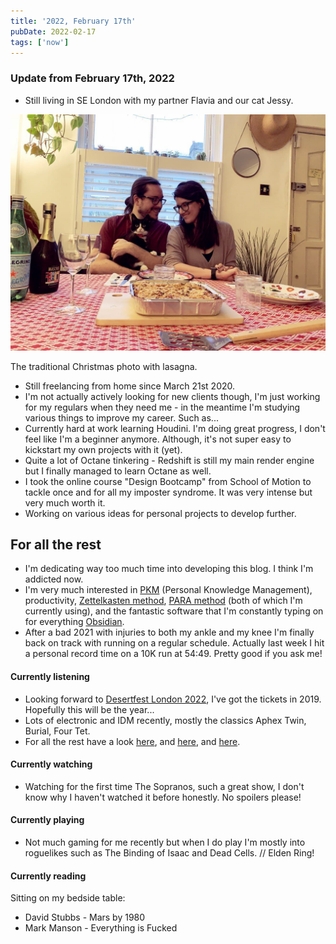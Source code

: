 ```yaml
---
title: '2022, February 17th'
pubDate: 2022-02-17
tags: ['now']
---
```


### Update from February 17th, 2022

- Still living in SE London with my partner Flavia and our cat Jessy.

![a photo of me and Flavia, I hold Jessy, a tuxedo cat in my arms. On the table there's a bottle of prosecco, glasses and a hole pan of lasagna](./_images/2022-02-17-now/christmas_pic.jpg)

<figcaption>The traditional Christmas photo with lasagna.</figcaption>

- Still freelancing from home since March 21st 2020.
- I'm not actually actively looking for new clients though, I'm just working for my regulars when they need me - in the meantime I'm studying various things to improve my career. Such as...
- Currently hard at work learning Houdini. I'm doing great progress, I don't feel like I'm a beginner anymore. Although, it's not super easy to kickstart my own projects with it (yet).
- Quite a lot of Octane tinkering - Redshift is still my main render engine but I finally managed to learn Octane as well.
- I took the online course "Design Bootcamp" from School of Motion to tackle once and for all my imposter syndrome. It was very intense but very much worth it.
- Working on various ideas for personal projects to develop further.

## For all the rest

- I'm dedicating way too much time into developing this blog. I think I'm addicted now.
- I'm very much interested in [PKM](https://en.wikipedia.org/wiki/Personal_knowledge_management) (Personal Knowledge Management), productivity, [Zettelkasten method](https://en.wikipedia.org/wiki/Zettelkasten), [PARA method](https://fortelabs.co/blog/para/) (both of which I'm currently using), and the fantastic software that I'm constantly typing on for everything [Obsidian](https://obsidian.md/).
- After a bad 2021 with injuries to both my ankle and my knee I'm finally back on track with running on a regular schedule. Actually last week I hit a personal record time on a 10K run at 54:49. Pretty good if you ask me!

#### Currently listening

- Looking forward to [Desertfest London 2022](https://www.desertfest.co.uk/), I've got the tickets in 2019. Hopefully this will be the year...
- Lots of electronic and IDM recently, mostly the classics Aphex Twin, Burial, Four Tet.
- For all the rest have a look [here](https://www.last.fm/user/madmonk80), and [here](https://bandcamp.com/mauromotion), and [here](https://blog.mauromotion.com/categories/#music).

#### Currently watching

- Watching for the first time The Sopranos, such a great show, I don't know why I haven't watched it before honestly. No spoilers please!

#### Currently playing

- Not much gaming for me recently but when I do play I'm mostly into roguelikes such as The Binding of Isaac and Dead Cells. // Elden Ring!

#### Currently reading

Sitting on my bedside table:

- David Stubbs - Mars by 1980
- Mark Manson - Everything is Fucked
